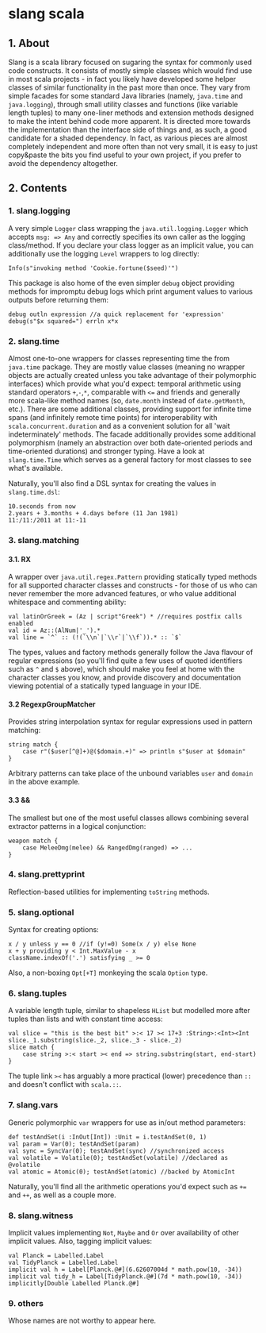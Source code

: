 # slang scala #
## 1. About ##
Slang is a scala library focused on sugaring the syntax for commonly used code constructs.
It consists of mostly simple classes which would find use in most scala projects - in fact 
you likely have developed some helper classes of similar functionality in the past more 
than once. They vary from simple facades for some standard Java libraries (namely, 
`java.time` and `java.logging`), through small utility classes and functions (like 
variable length tuples) to many one-liner methods and extension methods designed to make 
the intent behind code more apparent. It is directed more towards the implementation than 
the interface side of things and, as such, a good candidate for a shaded dependency. 
In fact, as various pieces are almost completely independent and more often than not 
very small, it is easy to just copy&paste the bits you find useful to your own project, 
if you prefer to avoid the dependency altogether.

   

## 2. Contents ##

### 1. slang.logging ###
A very simple `Logger` class wrapping the `java.util.logging.Logger` which accepts 
`msg: => Any` and correctly specifies its own caller as the logging class/method. 
If you declare your class logger as an implicit value, you can additionally use the
logging `Level` wrappers to log directly:
    
    Info(s"invoking method 'Cookie.fortune($seed)'")

This package is also home of the even simpler `debug` object providing methods for
impromptu debug logs which print argument values to various outputs before returning them:

    debug outln expression //a quick replacement for 'expression'
    debug(s"$x squared=") errln x*x      


   
### 2. slang.time ###   
Almost one-to-one wrappers for classes representing time the from `java.time` package.
They are mostly value classes (meaning no wrapper objects are actually created unless you
take advantage of their polymorphic interfaces) which provide what you'd expect: 
temporal arithmetic using standard operators `+`,`-`,`*`, comparable with `<=` 
and friends and generally more scala-like method names (so, `date.month` instead of 
`date.getMonth`, etc.). There are some additional classes, providing support for 
infinite time spans (and infinitely remote time points) for interoperability with 
`scala.concurrent.duration` and as a convenient solution for all 'wait indeterminately'
methods. The facade additionally provides some additional polymorphism (namely an 
abstraction over both date-oriented periods and time-oriented durations) and stronger
typing. Have a look at `slang.time.Time` which serves as a general factory for
most classes to see what's available.

Naturally, you'll also find a DSL syntax for creating the values in `slang.time.dsl`:

    10.seconds from now
    2.years + 3.months + 4.days before (11 Jan 1981)
    11:/11:/2011 at 11:-11     



### 3. slang.matching ###
#### 3.1. RX ####
A wrapper over `java.util.regex.Pattern` providing statically typed methods for all 
supported character classes and constructs - for those of us who can never remember
the more advanced features, or who value additional whitespace and commenting ability:

    val latinOrGreek = (Az | script"Greek") * //requires postfix calls enabled
    val id = Az::(AlNum|'_').*
    val line = `^` :: (!(`\\n`|`\\r`|`\\f`)).* :: `$`

The types, values and factory methods generally follow the Java flavour of regular expressions 
 (so you'll find quite a few uses of quoted identifiers such as `^` and `$` above), 
 which should make you feel at home with the character classes you know, and provide 
 discovery and documentation viewing potential of a statically typed language in your IDE.
    
#### 3.2 RegexpGroupMatcher ####
Provides string interpolation syntax for regular expressions used in pattern matching:

    string match {
        case r"($user[^@]+)@($domain.+)" => println s"$user at $domain"
    }    
Arbitrary patterns can take place of the unbound variables `user` and `domain` in the above example.    

#### 3.3 && ####
The smallest but one of the most useful classes allows combining several extractor 
patterns in a logical conjunction:
    
    weapon match {
        case MeleeDmg(melee) && RangedDmg(ranged) => ...
    }
   
   
    
### 4. slang.prettyprint ###
Reflection-based utilities for implementing `toString` methods.



### 5. slang.optional ###
Syntax for creating options:

    x / y unless y == 0 //if (y!=0) Some(x / y) else None
    x + y providing y < Int.MaxValue - x
    className.indexOf('.') satisfying _ >= 0
    
Also, a non-boxing `Opt[+T]` monkeying the scala `Option` type. 



### 6. slang.tuples ###        
A variable length tuple, similar to shapeless `HList` but modelled more after tuples
than lists and with constant time access:

    val slice = "this is the best bit" >:< 17 >< 17+3 :String>:<Int><Int
    slice._1.substring(slice._2, slice._3 - slice._2)
    slice match {
        case string >:< start >< end => string.substring(start, end-start)
    }
The tuple link `><` has arguably a more practical (lower) precedence than `::` 
and doesn't conflict with `scala.::`.    
    
    
### 7. slang.vars ###
Generic polymorphic `var` wrappers for use as in/out method parameters:

    def testAndSet(i :InOut[Int]) :Unit = i.testAndSet(0, 1)
    val param = Var(0); testAndSet(param)
    val sync = SyncVar(0); testAndSet(sync) //synchronized access  
    val volatile = Volatile(0); testAndSet(volatile) //declared as @volatile
    val atomic = Atomic(0); testAndSet(atomic) //backed by AtomicInt
    
Naturally, you'll find all the arithmetic operations you'd expect such as `+=` and `++`, as well as
a couple more.



### 8. slang.witness ###
Implicit values implementing `Not`, `Maybe` and `Or` over availability of other implicit values.
Also, tagging implicit values:

    val Planck = Labelled.Label
    val TidyPlanck = Labelled.Label
    implicit val h = Label[Planck.@#](6.62607004d * math.pow(10, -34))
    implicit val tidy_h = Label[TidyPlanck.@#](7d * math.pow(10, -34))
    implicitly[Double Labelled Planck.@#]
    
    
    
### 9. others
Whose names are not worthy to appear here.    